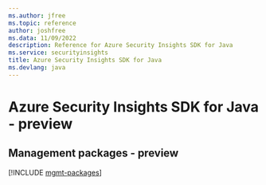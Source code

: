 ```yaml
---
ms.author: jfree
ms.topic: reference
author: joshfree
ms.data: 11/09/2022
description: Reference for Azure Security Insights SDK for Java
ms.service: securityinsights
title: Azure Security Insights SDK for Java
ms.devlang: java
---
```

# Azure Security Insights SDK for Java - preview

## Management packages - preview
[!INCLUDE [mgmt-packages](security-insights-mgmt-index.md)]